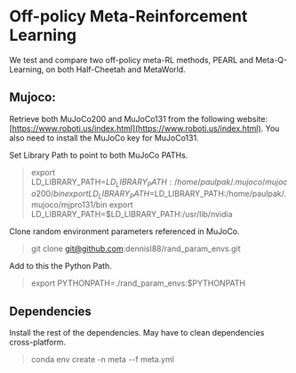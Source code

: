 # Off-policy Meta-Reinforcement Learning
We test and compare two off-policy meta-RL methods, PEARL and Meta-Q-Learning, on both Half-Cheetah and MetaWorld.

## Mujoco: 
Retrieve both MuJoCo200 and MuJoCo131 from the following website: [https://www.roboti.us/index.html](https://www.roboti.us/index.html).
You also need to install the MuJoCo key for MuJoCo131.

Set Library Path to point to both MuJoCo PATHs.
> export LD_LIBRARY_PATH=$LD_LIBRARY_PATH:/home/paulpak/.mujoco/mujoco200/bin
> export LD_LIBRARY_PATH=$LD_LIBRARY_PATH:/home/paulpak/.mujoco/mjpro131/bin
> export LD_LIBRARY_PATH=$LD_LIBRARY_PATH:/usr/lib/nvidia

Clone random environment parameters referenced in MuJoCo.
> git clone git@github.com:dennisl88/rand_param_envs.git

Add to this the Python Path.
> export PYTHONPATH=./rand_param_envs:$PYTHONPATH

## Dependencies
Install the rest of the dependencies. May have to clean dependencies cross-platform.
> conda env create -n meta --f meta.yml
